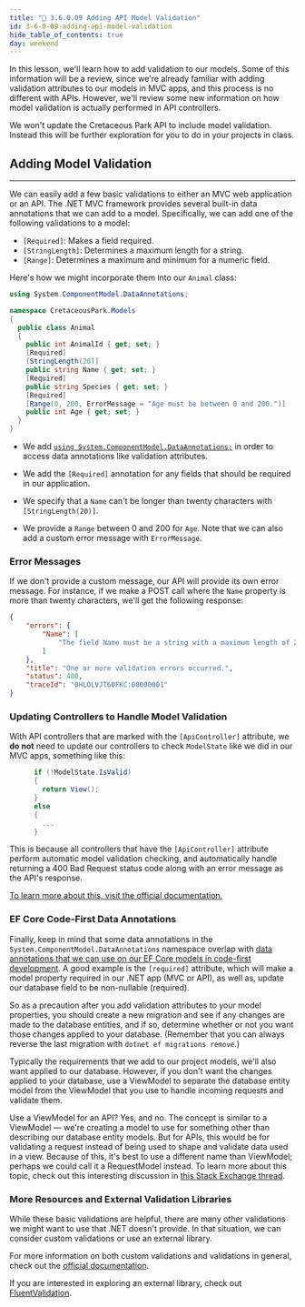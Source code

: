 ```yaml
---
title: "📓 3.6.0.09 Adding API Model Validation"
id: 3-6-0-09-adding-api-model-validation
hide_table_of_contents: true
day: weekend
---
```


In this lesson, we'll learn how to add validation to our models. Some of this information will be a review, since we're already familiar with adding validation attributes to our models in MVC apps, and this process is no different with APIs. However, we'll review some new information on how model validation is actually performed in API controllers.

We won't update the Cretaceous Park API to include model validation. Instead this will be further exploration for you to do in your projects in class.

## Adding Model Validation
---

We can easily add a few basic validations to either an MVC web application or an API. The .NET MVC framework provides several built-in data annotations that we can add to a model. Specifically, we can add one of the following validations to a model:

* `[Required]`: Makes a field required.
* `[StringLength]`: Determines a maximum length for a string.
* `[Range]`: Determines a maximum and minimum for a numeric field.

Here's how we might incorporate them into our `Animal` class:

```csharp
using System.ComponentModel.DataAnnotations;

namespace CretaceousPark.Models
{
  public class Animal
  {
    public int AnimalId { get; set; }
    [Required]
    [StringLength(20)]
    public string Name { get; set; }
    [Required]
    public string Species { get; set; }
    [Required]
    [Range(0, 200, ErrorMessage = "Age must be between 0 and 200.")]
    public int Age { get; set; }
  }
}
```

* We add [`using System.ComponentModel.DataAnnotations;`](https://learn.microsoft.com/en-us/dotnet/api/system.componentmodel.dataannotations?view=net-6.0) in order to access data annotations like validation attributes.

* We add the `[Required]` annotation for any fields that should be required in our application.

* We specify that a `Name` can't be longer than twenty characters with `[StringLength(20)]`.

* We provide a `Range` between 0 and 200 for `Age`. Note that we can also add a custom error message with `ErrorMessage`. 

### Error Messages

If we don't provide a custom message, our API will provide its own error message. For instance, if we make a POST call where the `Name` property is more than twenty characters, we'll get the following response:

```json
{
    "errors": {
        "Name": [
            "The field Name must be a string with a maximum length of 20."
        ]
    },
    "title": "One or more validation errors occurred.",
    "status": 400,
    "traceId": "0HLOLVJT60FKC:00000001"
}
```

### Updating Controllers to Handle Model Validation

With API controllers that are marked with the `[ApiController]` attribute, we **do not** need to update our controllers to check `ModelState` like we did in our MVC apps, something like this:

```csharp
      if (!ModelState.IsValid)
      {
        return View();
      }
      else
      {
        ...
      }
```

This is because all controllers that have the `[ApiController]` attribute perform automatic model validation checking, and automatically handle returning a 400 Bad Request status code along with an error message as the API's response.

[To learn more about this, visit the official documentation.](https://learn.microsoft.com/en-us/aspnet/core/web-api/?view=aspnetcore-6.0#automatic-http-400-responses)

### EF Core Code-First Data Annotations

Finally, keep in mind that some data annotations in the `System.ComponentModel.DataAnnotations` namespace overlap with [data annotations that we can use on our EF Core models in code-first development](https://learn.microsoft.com/en-us/ef/ef6/modeling/code-first/data-annotations). A good example is the `[required]` attribute, which will make a model property required in our .NET app (MVC or API), as well as, update our database field to be non-nullable (required).

So as a precaution after you add validation attributes to your model properties, you should create a new migration and see if any changes are made to the database entities, and if so, determine whether or not you want those changes applied to your database. (Remember that you can always reverse the last migration with `dotnet ef migrations remove`.) 

Typically the requirements that we add to our project models, we'll also want applied to our database. However, if you don't want the changes applied to your database, use a ViewModel to separate the database entity model from the ViewModel that you use to handle incoming requests and validate them. 

Use a ViewModel for an API? Yes, and no. The concept is similar to a ViewModel — we're creating a model to use for something other than describing our database entity models. But for APIs, this would be for validating a request instead of being used to shape and validate data used in a view. Because of this, it's best to use a different name than ViewModel; perhaps we could call it a RequestModel instead. To learn more about this topic, check out this interesting discussion in [this Stack Exchange thread](https://softwareengineering.stackexchange.com/questions/399508/is-creating-viewmodels-in-web-api-a-bad-practice).

### More Resources and External Validation Libraries

While these basic validations are helpful, there are many other validations we might want to use that .NET doesn't provide. In that situation, we can consider custom validations or use an external library.

For more information on both custom validations and validations in general, check out the [official documentation](https://docs.microsoft.com/en-us/aspnet/core/mvc/models/validation?view=aspnetcore-6.0).

If you are interested in exploring an external library, check out [FluentValidation](https://fluentvalidation.net/aspnet).

